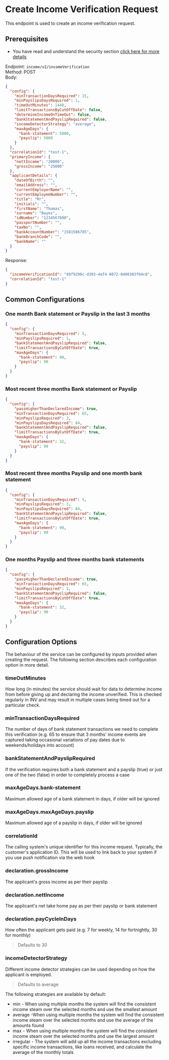 # Create Income Verification Request

This endpoint is used to create an income verification request.  

## Prerequisites
* You have read and understand the security section [click here for more details](../../guides/security/CreatingJsonWebToken.md)

Endpoint: ```income/v2/incomeVerification```  
Method: POST  
Body:
```json
{
  "config": {
    "minTransactionDaysRequired": 15,
    "minPayslipsDaysRequired": 1,
    "timeOutMinutes": 1440,
    "limitTransactionsByCutOffDate": false,
    "determineIncomeOnTimeOut": false,
    "bankStatementAndPayslipRequired": false,
    "incomeDetectorStrategy": "average",
    "maxAgeDays": {
      "bank-statement": 5000,
      "payslip": 5000
    }
  },
  "correlationId": "test-1",
  "primaryIncome": {
    "nettIncome": "20000",
    "grossIncome": "25000"
  },
  "applicantDetails": {
    "dateOfBirth": "",
    "emailAddress": "",
    "currentEmployerName": "",
    "currentEmployeeNumber": "",
    "title": "Mr",
    "initials": "",
    "firstName": "Thomas",
    "surname": "Bayes",
    "idNumber": "1234567890",
    "passportNumber": "",
    "taxNo": "",
    "bankAccountNumber": "1581586785",
    "bankBranchCode": "",
    "bankName": ""
  }
}
```

Response:
```json
{
  "incomeVerificationId": "49f9290c-d393-4af4-8072-0400303f64c8",
  "correlationId": "test-1"
}
```

## Common Configurations

### One month Bank statement or Payslip in the last 3 months
```json
{
  "config": {
    "minTransactionDaysRequired": 5,
    "minPayslipsRequired": 1,
    "bankStatementAndPayslipRequired": false,
    "limitTransactionsByCutOffDate": true,
    "maxAgeDays": {
      "bank-statement": 90,
      "payslip": 90
    }
  }
}
```

### Most recent three months Bank statement or Payslip
```json
{
  "config": {
    "passHigherThanDeclaredIncome": true,
    "minTransactionDaysRequired": 65,
    "minPayslipsRequired": 3,
    "minPayslipsDaysRequired": 84,
    "bankStatementAndPayslipRequired": false,
    "limitTransactionsByCutOffDate": true,
    "maxAgeDays": {
      "bank-statement": 32,
      "payslip": 90
    }
  }
}
```

### Most recent three months Payslip and one month bank statement
```json
{
  "config": {
    "minTransactionDaysRequired": 5,
    "minPayslipsRequired": 3,
    "minPayslipsDaysRequired": 84,
    "bankStatementAndPayslipRequired": false,
    "limitTransactionsByCutOffDate": true,
    "maxAgeDays": {
      "bank-statement": 90,
      "payslip": 90
    }
  }
}
```

### One months Payslip and three months bank statements
```json
{
  "config": {
    "passHigherThanDeclaredIncome": true,
    "minTransactionDaysRequired": 65,
    "minPayslipsRequired": 1,
    "bankStatementAndPayslipRequired": false,
    "limitTransactionsByCutOffDate": true,
    "maxAgeDays": {
      "bank-statement": 32,
      "payslip": 90
    }
  }
}
```

## Configuration Options

The behaviour of the service can be configured by inputs provided when creating the request.
The following section describes each configuration option in more detail.

### timeOutMinutes

How long (in minutes) the service should wait for data to determine income from before giving up and declaring the 
income unverified. This is checked regularly in INV and may result in multiple cases being timed out for a particular check.

### minTransactionDaysRequired

The number of days of bank statement transactions we need to complete this verification 
(e.g. 65 to ensure that 3 months' income events are captured taking occasional variations of pay dates due to 
weekends/holidays into account)

### bankStatementAndPayslipRequired

If the verification requires both a bank statement and a payslip (true) or just one of the two (false) in order to 
completely process a case

### maxAgeDays.bank-statement

Maximum allowed age of a bank statement in days, if older will be ignored

### maxAgeDays.maxAgeDays.payslip

Maximum allowed age of a payslip in days, if older will be ignored

### correlationId

The calling system's unique identifier for this income request. Typically, the customer's application ID. 
This will be used to link back to your system if you use push notification via the web hook

### declaration.grossIncome

The applicant's gross income as per their payslip

### declaration.nettIncome

The applicant's net take home pay as per their payslip or bank statement

### declaration.payCycleInDays

How often the applicant gets paid (e.g. 7 for weekly, 14 for fortnightly, 30 for monthly)

> Defaults to 30

### incomeDetectorStrategy

Different income detector strategies can be used depending on how the applicant is employed.  

> Defaults to average

The following strategies are available by default:

 - min - When using multiple months the system will find the consistent income steam over the selected months and use the smallest amount  
 - average -When using multiple months the system will find the consistent income steam over the selected months and use the average of the amounts found  
 - max - When using multiple months the system will find the consistent income steam over the selected months and use the largest amount  
 - irregular - The system will add up all the income transactions excluding specific income transactions, like loans received, and calculate the average of the monthly totals  